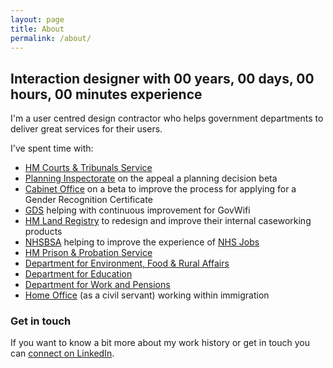 ```yaml
---
layout: page
title: About
permalink: /about/
---
```


## Interaction designer with <span id="exp"><span class="years">00</span> years, <span class="days">00</span> days, <span class="hours">00</span> hours, <span class="minutes">00</span> minutes experience</span>

I'm a user centred design contractor who helps government departments to deliver great services for their users.

I've spent time with:
* [HM Courts &amp; Tribunals Service]([https://www.gov.uk/government/organisations/planning-inspectorate](https://www.gov.uk/government/organisations/hm-courts-and-tribunals-service))
* [Planning Inspectorate](https://www.gov.uk/government/organisations/planning-inspectorate) on the appeal a planning decision beta
* [Cabinet Office](https://www.gov.uk/government/organisations/cabinet-office) on a beta to improve the process for applying for a Gender Recognition Certificate
* [GDS](https://www.gov.uk/government/organisations/government-digital-service) helping with continuous improvement for GovWifi
* [HM Land Registry](https://www.gov.uk/government/organisations/land-registry) to redesign and improve their internal caseworking products
* [NHSBSA](https://www.nhsbsa.nhs.uk/) helping to improve the experience of [NHS Jobs](https://beta.jobs.nhs.uk/home)
* [HM Prison &amp; Probation Service](https://www.gov.uk/government/organisations/her-majestys-prison-and-probation-service)
* [Department for Environment, Food & Rural Affairs](https://www.gov.uk/government/organisations/department-for-environment-food-rural-affairs)
* [Department for Education](https://www.gov.uk/government/organisations/department-for-education)
* [Department for Work and Pensions](https://www.gov.uk/government/organisations/department-for-work-pensions)
* [Home Office](https://www.gov.uk/government/organisations/home-office) (as a civil servant) working within immigration

### Get in touch

If you want to know a bit more about my work history or get in touch you can [connect on LinkedIn](https://www.linkedin.com/in/chrisadesign/).
